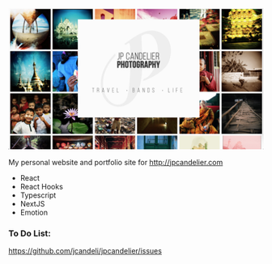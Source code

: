 ![website screenshot](https://github.com/jcandeli/jpcandelier/blob/master/screen-shot.png?raw=true)

My personal website and portfolio site for http://jpcandelier.com

* React
* React Hooks
* Typescript
* NextJS
* Emotion

### To Do List:
https://github.com/jcandeli/jpcandelier/issues
